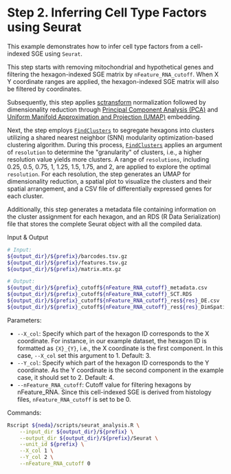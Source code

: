 # Step 2. Inferring Cell Type Factors using Seurat

This example demonstrates how to infer cell type factors from a cell-indexed SGE using `Seurat`.

This step starts with removing mitochondrial and hypothetical genes and filtering the hexagon-indexed SGE matrix by `nFeature_RNA_cutoff`. When X Y coordinate ranges are applied, the hexagon-indexed SGE matrix will also be filtered by coordinates. 

Subsequently, this step applies [sctransform](https://github.com/satijalab/sctransform) normalization followed by dimensionality reduction through [Principal Component Analysis (PCA)](https://satijalab.org/seurat/reference/runpca) and [Uniform Manifold Approximation and Projection (UMAP)](https://satijalab.org/seurat/reference/runumap) embedding.

Next, the step employs [`FindClusters`](https://satijalab.org/seurat/reference/findclusters) to segregate hexagons into clusters utilizing a shared nearest neighbor (SNN) modularity optimization-based clustering algorithm. During this process, [`FindClusters`](https://satijalab.org/seurat/reference/findclusters) applies an argument of `resolution` to determine the "granularity" of clusters, i.e., a higher resolution value yields more clusters. A range of `resolutions`, including 0.25, 0.5, 0.75, 1, 1.25, 1.5, 1.75, and 2, are applied to explore the optimal `resolution`. For each resolution, the step generates an UMAP for dimensionality reduction, a spatial plot to visualize the clusters and their spatial arrangement, and a CSV file of differentially expressed genes for each cluster.

Additionally, this step generates a metadata file containing information on the cluster assignment for each hexagon, and an RDS (R Data Serialization) file that stores the complete Seurat object with all the compiled data.

Input & Output
```bash
# Input: 
${output_dir}/${prefix}/barcodes.tsv.gz                                          # the cell-indexed SGE matrix from step1
${output_dir}/${prefix}/features.tsv.gz 
${output_dir}/${prefix}/matrix.mtx.gz

# Output: 
${output_dir}/${prefix}_cutoff${nFeature_RNA_cutoff}_metadata.csv                ## a metadata file
${output_dir}/${prefix}_cutoff${nFeature_RNA_cutoff}_SCT.RDS                     ## an RDS file
${output_dir}/${prefix}_cutoff${nFeature_RNA_cutoff}_res${res}_DE.csv            ## Each resolution returns a CSV file of differentially expressed genes for each cluster
${output_dir}/${prefix}_cutoff${nFeature_RNA_cutoff}_res${res}_DimSpatial.png    ## Each resolution returns an image of two panels including an UMAP for dimensionality reduction, a spatial plot to visualize the clusters and their spatial arrangement 
```

Parameters:

* `--X_col`: Specify which part of the hexagon ID corresponds to the X coordinate. For instance, in our example dataset, the hexagon ID is formatted as `{X}_{Y}`, i.e., the X coordinate is the first component. In this case, `--X_col` set this argument to 1.  Default: 3.
* `--Y_col`: Specify which part of the hexagon ID corresponds to the Y coordinate. As the Y coordinate is the second component in the example case, it should set to 2.  Default: 4.
* `--nFeature_RNA_cutoff`: Cutoff value for filtering hexagons by nFeature_RNA. Since this cell-indexed SGE is derived from histology files, `nFeature_RNA_cutoff` is set to be 0.


Commands:
```bash
Rscript ${neda}/scripts/seurat_analysis.R \
    --input_dir ${output_dir}/${prefix} \
    --output_dir ${output_dir}/${prefix}/Seurat \
    --unit_id ${prefix} \
    --X_col 1 \
    --Y_col 2 \
    --nFeature_RNA_cutoff 0 
```

